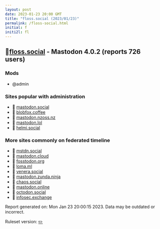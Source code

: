 ```yaml
---
layout: post
date: 2023-01-23 20:00 GMT
title: "floss.social (2023/01/23)"
permalink: /floss-social.html
initial: f
initi2l: fl
---
```


## 🐘[floss.social](https://floss.social) - Mastodon 4.0.2 (reports 726 users)

### Mods
 * @admin

### Sites popular with administration

* 🐘 [mastodon.social](/mastodon-social.html)
* 🐘 [blobfox.coffee](/blobfox-coffee.html)
* 🐘 [mastodon.nzoss.nz](/mastodon-nzoss-nz.html)
* 🐘 [mastodon.lol](/mastodon-lol.html)
* 🐘 [helmi.social](/helmi-social.html)

### More sites commonly on federated timeline

* 🐘 [mstdn.social](/mstdn-social.html)
* 🐘 [mastodon.cloud](/mastodon-cloud.html)
* 🐘 [fosstodon.org](/fosstodon-org.html)
* 🐘 [loma.ml](/loma-ml.html)
* 🐘 [venera.social](/venera-social.html)
* 🧸 [mastodon.zunda.ninja](/mastodon-zunda-ninja.html)
* 🐘 [chaos.social](/chaos-social.html)
* 🐘 [mastodon.online](/mastodon-online.html)
* 🐘 [octodon.social](/octodon-social.html)
* 🐘 [infosec.exchange](/infosec-exchange.html)

Report generated on: Mon Jan 23 20:00:15 2023. Data may be outdated or incorrect.

Ruleset version: [✏️](/version-pencil)
